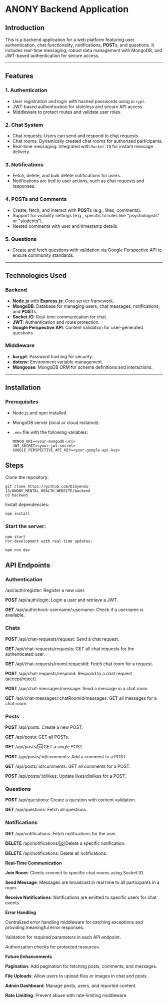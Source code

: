 # ANONY Backend Application

## Introduction

This is a backend application for a web platform featuring user authentication, chat functionality, notifications, **POST**s, and questions. It includes real-time messaging, robust data management with MongoDB, and JWT-based authentication for secure access.

---

## Features

### 1. Authentication
- User registration and login with hashed passwords using `bcrypt`.
- JWT-based authentication for stateless and secure API access.
- Middleware to protect routes and validate user roles.

### 2. Chat System
- Chat requests: Users can send and respond to chat requests.
- Chat rooms: Dynamically created chat rooms for authorized participants.
- Real-time messaging: Integrated with `Socket.IO` for instant message delivery.

### 3. Notifications
- Fetch, delete, and bulk delete notifications for users.
- Notifications are tied to user actions, such as chat requests and responses.

### 4. **POST**s and Comments
- Create, fetch, and interact with **POST**s (e.g., likes, comments).
- Support for visibility settings (e.g., specific to roles like "psychologists" or "students").
- Nested comments with user and timestamp details.

### 5. Questions
- Create and fetch questions with validation via Google Perspective API to ensure community standards.

---

## Technologies Used

### Backend
- **Node.js** with **Express.js**: Core server framework.
- **MongoDB**: Database for managing users, chat messages, notifications, and **POST**s.
- **Socket.IO**: Real-time communication for chat.
- **JWT**: Authentication and route protection.
- **Google Perspective API**: Content validation for user-generated questions.

### Middleware
- **bcrypt**: Password hashing for security.
- **dotenv**: Environment variable management.
- **Mongoose**: MongoDB ORM for schema definitions and interactions.

---

## Installation

### Prerequisites
- Node.js and npm installed.
- MongoDB server (local or cloud instance).
- `.env` file with the following variables:

  ```
  MONGO_URI=<your-mongodb-uri>
  JWT_SECRET=<your-jwt-secret>
  GOOGLE_PERSPECTIVE_API_KEY=<your-google-api-key>
  ```
## Steps

Clone the repository:

```
git clone https://github.com/Dibyendu-13/ANONY_MENTAL_HEALTH_WEBSITE/backend
cd backend
```
Install dependencies:

```
npm install
```

### Start the server:

```
npm start
For development with real-time updates:
```

```
npm run dev
```
## API Endpoints

### Authentication

 /api/auth/register: Register a new user.

**POST** /api/auth/login: Login a user and retrieve a JWT.

**GET** /api/auth/check-username/:username: Check if a username is available.

### Chats

**POST** /api/chat-requests/request: Send a chat request.

**GET** /api/chat-requests/requests: GET all chat requests for the authenticated user.

**GET** /api/chat-requests/room/:requestId: Fetch chat room for a request.

**POST** /api/chat-requests/respond: Respond to a chat request (accept/reject).

**POST** /api/chat-messages/message: Send a message in a chat room.

**GET** /api/chat-messages/:chatRoomId/messages: GET all messages for a chat room.

### Posts

**POST** /api/posts: Create a new POST.

**GET** /api/posts: GET all POSTs.

**GET** /api/posts/:id: GET a single POST.

**POST** /api/posts/:id/comments: Add a comment to a POST.

**GET** /api/posts/:id/comments: GET all comments for a POST.

**POST** /api/posts/:id/likes: Update likes/dislikes for a POST.

### Questions

**POST** /api/questions: Create a question with content validation.

**GET** /api/questions: Fetch all questions.

### Notifications

**GET** /api/notifications: Fetch notifications for the user.

**DELETE** /api/notifications/:id: Delete a specific notification.

**DELETE** /api/notifications: Delete all notifications.

**Real-Time Communication**

**Join Room**: Clients connect to specific chat rooms using Socket.IO.

**Send Message**: Messages are broadcast in real time to all participants in a room.

**Receive Notifications**: Notifications are emitted to specific users for chat events.

**Error Handling**

Centralized error handling middleware for catching exceptions and providing meaningful error responses.

Validation for required parameters in each API endpoint.

Authorization checks for protected resources.

**Future Enhancements**

**Pagination**: Add pagination for fetching posts, comments, and messages.

**File Uploads**: Allow users to upload files or images in chat and posts.

**Admin Dashboard**: Manage posts, users, and reported content.

**Rate Limiting**: Prevent abuse with rate-limiting middleware.
